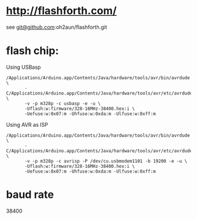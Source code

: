 # http://flashforth.com/

see git@github.com:oh2aun/flashforth.git

# flash chip:

Using USBasp

```
/Applications/Arduino.app/Contents/Java/hardware/tools/avr/bin/avrdude \
       -C/Applications/Arduino.app/Contents/Java/hardware/tools/avr/etc/avrdude.conf \
       -v -p m328p -c usbasp -e -u \
       -Uflash:w:firmware/328-16MHz-38400.hex:i \
       -Uefuse:w:0x07:m -Uhfuse:w:0xda:m -Ulfuse:w:0xff:m
```

Using AVR as ISP

```
/Applications/Arduino.app/Contents/Java/hardware/tools/avr/bin/avrdude \
       -C/Applications/Arduino.app/Contents/Java/hardware/tools/avr/etc/avrdude.conf \
       -v -p m328p -c avrisp -P /dev/cu.usbmodem1101 -b 19200 -e -u \
       -Uflash:w:firmware/328-16MHz-38400.hex:i \
       -Uefuse:w:0x07:m -Uhfuse:w:0xda:m -Ulfuse:w:0xff:m
```

# baud rate

38400
